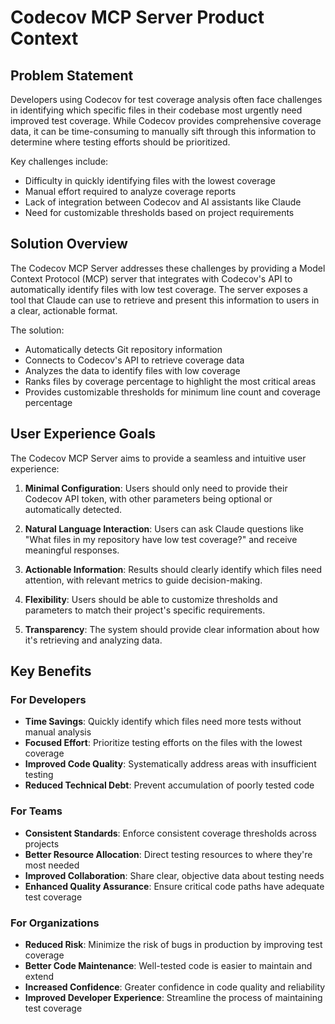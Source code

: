 # Codecov MCP Server Product Context

## Problem Statement
Developers using Codecov for test coverage analysis often face challenges in identifying which specific files in their codebase most urgently need improved test coverage. While Codecov provides comprehensive coverage data, it can be time-consuming to manually sift through this information to determine where testing efforts should be prioritized.

Key challenges include:
- Difficulty in quickly identifying files with the lowest coverage
- Manual effort required to analyze coverage reports
- Lack of integration between Codecov and AI assistants like Claude
- Need for customizable thresholds based on project requirements

## Solution Overview
The Codecov MCP Server addresses these challenges by providing a Model Context Protocol (MCP) server that integrates with Codecov's API to automatically identify files with low test coverage. The server exposes a tool that Claude can use to retrieve and present this information to users in a clear, actionable format.

The solution:
- Automatically detects Git repository information
- Connects to Codecov's API to retrieve coverage data
- Analyzes the data to identify files with low coverage
- Ranks files by coverage percentage to highlight the most critical areas
- Provides customizable thresholds for minimum line count and coverage percentage

## User Experience Goals
The Codecov MCP Server aims to provide a seamless and intuitive user experience:

1. **Minimal Configuration**: Users should only need to provide their Codecov API token, with other parameters being optional or automatically detected.

2. **Natural Language Interaction**: Users can ask Claude questions like "What files in my repository have low test coverage?" and receive meaningful responses.

3. **Actionable Information**: Results should clearly identify which files need attention, with relevant metrics to guide decision-making.

4. **Flexibility**: Users should be able to customize thresholds and parameters to match their project's specific requirements.

5. **Transparency**: The system should provide clear information about how it's retrieving and analyzing data.

## Key Benefits

### For Developers
- **Time Savings**: Quickly identify which files need more tests without manual analysis
- **Focused Effort**: Prioritize testing efforts on the files with the lowest coverage
- **Improved Code Quality**: Systematically address areas with insufficient testing
- **Reduced Technical Debt**: Prevent accumulation of poorly tested code

### For Teams
- **Consistent Standards**: Enforce consistent coverage thresholds across projects
- **Better Resource Allocation**: Direct testing resources to where they're most needed
- **Improved Collaboration**: Share clear, objective data about testing needs
- **Enhanced Quality Assurance**: Ensure critical code paths have adequate test coverage

### For Organizations
- **Reduced Risk**: Minimize the risk of bugs in production by improving test coverage
- **Better Code Maintenance**: Well-tested code is easier to maintain and extend
- **Increased Confidence**: Greater confidence in code quality and reliability
- **Improved Developer Experience**: Streamline the process of maintaining test coverage
